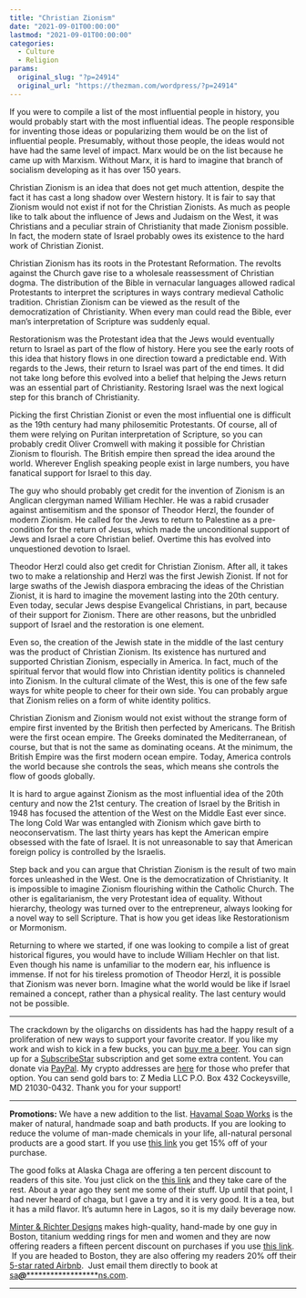 ```yaml
---
title: "Christian Zionism"
date: "2021-09-01T00:00:00"
lastmod: "2021-09-01T00:00:00"
categories:
  - Culture
  - Religion
params:
  original_slug: "?p=24914"
  original_url: "https://thezman.com/wordpress/?p=24914"
---
```


If you were to compile a list of the most influential people in history,
you would probably start with the most influential ideas. The people
responsible for inventing those ideas or popularizing them would be on
the list of influential people. Presumably, without those people, the
ideas would not have had the same level of impact. Marx would be on the
list because he came up with Marxism. Without Marx, it is hard to
imagine that branch of socialism developing as it has over 150 years.

Christian Zionism is an idea that does not get much attention, despite
the fact it has cast a long shadow over Western history. It is fair to
say that Zionism would not exist if not for the Christian Zionists. As
much as people like to talk about the influence of Jews and Judaism on
the West, it was Christians and a peculiar strain of Christianity that
made Zionism possible. In fact, the modern state of Israel probably owes
its existence to the hard work of Christian Zionist.

Christian Zionism has its roots in the Protestant Reformation. The
revolts against the Church gave rise to a wholesale reassessment of
Christian dogma. The distribution of the Bible in vernacular languages
allowed radical Protestants to interpret the scriptures in ways contrary
medieval Catholic tradition. Christian Zionism can be viewed as the
result of the democratization of Christianity. When every man could read
the Bible, ever man’s interpretation of Scripture was suddenly equal.

Restorationism was the Protestant idea that the Jews would eventually
return to Israel as part of the flow of history. Here you see the early
roots of this idea that history flows in one direction toward a
predictable end. With regards to the Jews, their return to Israel was
part of the end times. It did not take long before this evolved into a
belief that helping the Jews return was an essential part of
Christianity. Restoring Israel was the next logical step for this branch
of Christianity.

Picking the first Christian Zionist or even the most influential one is
difficult as the 19th century had many philosemitic Protestants. Of
course, all of them were relying on Puritan interpretation of Scripture,
so you can probably credit Oliver Cromwell with making it possible for
Christian Zionism to flourish. The British empire then spread the idea
around the world. Wherever English speaking people exist in large
numbers, you have fanatical support for Israel to this day.

The guy who should probably get credit for the invention of Zionism is
an Anglican clergyman named William Hechler. He was a rabid crusader
against antisemitism and the sponsor of Theodor Herzl, the founder of
modern Zionism. He called for the Jews to return to Palestine as a
pre-condition for the return of Jesus, which made the unconditional
support of Jews and Israel a core Christian belief. Overtime this has
evolved into unquestioned devotion to Israel.

Theodor Herzl could also get credit for Christian Zionism. After all, it
takes two to make a relationship and Herzl was the first Jewish Zionist.
If not for large swaths of the Jewish diaspora embracing the ideas of
the Christian Zionist, it is hard to imagine the movement lasting into
the 20th century. Even today, secular Jews despise Evangelical
Christians, in part, because of their support for Zionism. There are
other reasons, but the unbridled support of Israel and the restoration
is one element.

Even so, the creation of the Jewish state in the middle of the last
century was the product of Christian Zionism. Its existence has nurtured
and supported Christian Zionism, especially in America. In fact, much of
the spiritual fervor that would flow into Christian identity politics is
channeled into Zionism. In the cultural climate of the West, this is one
of the few safe ways for white people to cheer for their own side. You
can probably argue that Zionism relies on a form of white identity
politics.

Christian Zionism and Zionism would not exist without the strange form
of empire first invented by the British then perfected by Americans. The
British were the first ocean empire. The Greeks dominated the
Mediterranean, of course, but that is not the same as dominating oceans.
At the minimum, the British Empire was the first modern ocean empire.
Today, America controls the world because she controls the seas, which
means she controls the flow of goods globally.

It is hard to argue against Zionism as the most influential idea of the
20th century and now the 21st century. The creation of Israel by the
British in 1948 has focused the attention of the West on the Middle East
ever since. The long Cold War was entangled with Zionism which gave
birth to neoconservatism. The last thirty years has kept the American
empire obsessed with the fate of Israel. It is not unreasonable to say
that American foreign policy is controlled by the Israelis.

Step back and you can argue that Christian Zionism is the result of two
main forces unleashed in the West. One is the democratization of
Christianity. It is impossible to imagine Zionism flourishing within the
Catholic Church. The other is egalitarianism, the very Protestant idea
of equality. Without hierarchy, theology was turned over to the
entrepreneur, always looking for a novel way to sell Scripture. That is
how you get ideas like Restorationism or Mormonism.

Returning to where we started, if one was looking to compile a list of
great historical figures, you would have to include William Hechler on
that list. Even though his name is unfamiliar to the modern ear, his
influence is immense. If not for his tireless promotion of Theodor
Herzl, it is possible that Zionism was never born. Imagine what the
world would be like if Israel remained a concept, rather than a physical
reality. The last century would not be possible.

------------------------------------------------------------------------

The crackdown by the oligarchs on dissidents has had the happy result of
a proliferation of new ways to support your favorite creator. If you
like my work and wish to kick in a few bucks, you can
<a href="https://www.buymeacoffee.com/mujolulu" rel="noopener"
target="_blank">buy me a beer</a>. You can sign up for a
<a href="https://www.subscribestar.com/the-z-blog" rel="noopener"
target="_blank">SubscribeStar</a> subscription and get some extra
content. You can donate via <a
href="https://www.paypal.com/donate/?cmd=_s-xclick&amp;hosted_button_id=UDAS2Q8JYA6CN&amp;source=url"
rel="noopener" target="_blank">PayPal</a>. My crypto addresses are
<a href="https://thezman.com/wordpress/?page_id=22713" rel="noopener"
target="_blank">here</a> for those who prefer that option. You can send
gold bars to: Z Media LLC P.O. Box 432 Cockeysville, MD 21030-0432.
Thank you for your support!

------------------------------------------------------------------------

**Promotions:** We have a new addition to the list.
<a href="https://havamalsoapworks.com/" rel="noopener"
target="_blank">Havamal Soap Works</a> is the maker of natural, handmade
soap and bath products. If you are looking to reduce the volume of
man-made chemicals in your life, all-natural personal products are a
good start. If you use
<a href="https://havamalsoapworks.com/discount/ZMAN" rel="noopener"
target="_blank">this link</a> you get 15% off of your purchase.

The good folks at Alaska Chaga are offering a ten percent discount to
readers of this site. You just click on the
<a href="https://alaskachaga.us/discount/ZMAN" rel="noopener noreferrer"
target="_blank">this link</a> and they take care of the rest. About a
year ago they sent me some of their stuff. Up until that point, I had
never heard of chaga, but I gave a try and it is very good. It is a tea,
but it has a mild flavor. It’s autumn here in Lagos, so it is my daily
beverage now.

<a href="https://www.minterandrichterdesigns.com/"
rel="noreferrer nofollow noopener" target="_blank">Minter &amp; Richter
Designs</a> makes high-quality, hand-made by one guy in Boston, titanium
wedding rings for men and women and they are now offering readers a
fifteen percent discount on purchases if you use
<a href="https://www.minterandrichterdesigns.com/discount/ZMAN"
rel="noreferrer nofollow noopener" target="_blank">this link</a>. 
 <span class="highlight"><span class="colour"><span class="font"><span class="size">If
you are headed to Boston, they are also offering my readers 20% off
their <a
href="https://www.airbnb.com/users/7988017/listings?user_id=7988017&amp;s=3"
rel="noopener noreferrer" target="_blank">5-star rated Airbnb</a>.  Just
email them directly to book at
<a href="mailto:sa***@*********************ns.com"
data-original-string="NFYTYmypLe9jgPvUXHqMQw==cb7ZAeqbGCY/GCvHT7F/p/tlf1/yS1mbvMggcbgOu44ChdshHPgGqH1q2p4fnuq62Xh"><span
class="apbct-email-encoder"
data-original-string="qVzUcS/I2Dv++RVdigMg7Q==cb7ApKXjEf4n5bM/7jSQH+ZeDDsAMseo+HmptG7cSZREHm9QzfSlRBX71AZ4WfxJ0SQ"
title="This contact has been encoded by Anti-Spam by CleanTalk. Click to decode. To finish the decoding make sure that JavaScript is enabled in your browser.">sa<span
class="apbct-blur">***</span>@<span
class="apbct-blur">*********************</span>ns.com</span></a>.</span></span></span></span>

------------------------------------------------------------------------
